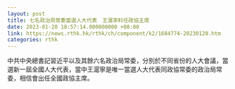 ```yaml
---
layout: post
title: 七名政治局常委當選人大代表　王滬寧料任政協主席
date: 2023-01-20 18:57:14.000000000 +08:00
link: https://news.rthk.hk/rthk/ch/component/k2/1684774-20230120.htm
categories: rthk
---
```


中共中央總書記習近平以及其餘六名政治局常委，分別於不同省份的人大會議，當選新一屆全國人大代表，當中王滬寧是唯一當選人大代表同政協常委的政治局常委，相信會出任全國政協主席。
